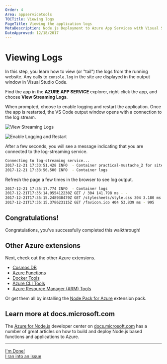```yaml
---
Order: 4
Area: appservicetools
TOCTitle: Viewing logs
PageTitle: Viewing the application logs
MetaDescription: Node.js Deployment to Azure App Services with Visual Studio Code
DateApproved: 12/18/2017
---
```

# Viewing Logs

In this step, you learn how to view (or "tail") the logs from the running website. Any calls to `console.log` in the site are displayed in the output window in Visual Studio Code.

Find the app in the **AZURE APP SERVICE** explorer, right-click the app, and choose **View Streaming Logs**.

When prompted, choose to enable logging and restart the application. Once the app is restarted, the VS Code output window opens with a connection to the log stream.

![View Streaming Logs](../images/app-service-extension/view-logs.png)

![Enable Logging and Restart](../images/app-service-extension/enable-restart.png)

After a few seconds, you will see a message indicating that you are connected to the log-streaming service.

```bash
Connecting to log-streaming service...
2017-12-21 17:33:51.428 INFO  - Container practical-mustache_2 for site practical-mustache initialized successfully.
2017-12-21 17:33:56.500 INFO  - Container logs
```

Refresh the page a few times in the browser to see log output.

```bash
2017-12-21 17:35:17.774 INFO  - Container logs
2017-12-21T17:35:14.955412230Z GET / 304 141.798 ms - -
2017-12-21T17:35:15.248930479Z GET /stylesheets/style.css 304 3.180 ms - -
2017-12-21T17:35:15.378623115Z GET /favicon.ico 404 53.839 ms - 995
```

## Congratulations!

Congratulations, you've successfully completed this walkthrough!

## Other Azure extensions

Next, check out the other Azure extensions.

* [Cosmos DB](https://marketplace.visualstudio.com/items?itemName=ms-azuretools.vscode-cosmosdb)
* [Azure Functions](https://marketplace.visualstudio.com/items?itemName=ms-azuretools.vscode-azurefunctions)
* [Docker Tools](https://marketplace.visualstudio.com/items?itemName=PeterJausovec.vscode-docker)
* [Azure CLI Tools](https://marketplace.visualstudio.com/items?itemName=ms-vscode.azurecli)
* [Azure Resource Manager (ARM) Tools](https://marketplace.visualstudio.com/items?itemName=msazurermtools.azurerm-vscode-tools)

Or get them all by installing the
[Node Pack for Azure](https://marketplace.visualstudio.com/items?itemName=ms-vscode.vscode-node-azure-pack) extension pack.

## Learn more at docs.microsoft.com

The [Azure for Node.js](https://docs.microsoft.com/en-us/nodejs/azure/?view=azure-node-2.0.0) developer center on [docs.microsoft.com](https://docs.microsoft.com) has a number of great articles on how to build and deploy Node.js based functions and applications to Azure.

----

<a class="tutorial-next-btn" href="/docs">I'm Done!</a>  
<a class="tutorial-feedback-btn" onclick="reportIssue('node-deployment-azureappservice', 'tailing-logs')" href="javascript:void(0)">I ran into an issue</a>